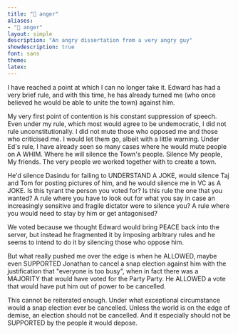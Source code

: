 ```yaml
---
title: "🥳 anger"
aliases:
- "🥳 anger"
layout: simple
description: "An angry dissertation from a very angry guy"
showdescription: true
font: sans
theme: 
latex: 
---
```


I have reached a point at which I can no longer take it. Edward has had a very brief rule, and with this time, he has already turned me (who once believed he would be able to unite the town) against him.

My very first point of contention is his constant suppression of speech. Even under my rule, which most would agree to be undemocratic, I did not rule unconstitutionally. I did not mute those who opposed me and those who criticised me. I would let them go, albeit with a little warning. Under Ed's rule, I have already seen so many cases where he would mute people on A WHIM. Where he will silence the Town's people. Silence My people, My friends. The very people we worked together with to create a town.

He'd silence Dasindu for failing to UNDERSTAND A JOKE, would silence Taj and Tom for posting pictures of him, and he would silence me in VC as A JOKE. Is this tyrant the person you voted for? Is this rule the one that you wanted? A rule where you have to look out for what you say in case an increasingly sensitive and fragile dictator were to silence you? A rule where you would need to stay by him or get antagonised?

We voted because we thought Edward would bring PEACE back into the server, but instead he fragmented it by imposing arbitrary rules and he seems to intend to do it by silencing those who oppose him.

But what really pushed me over the edge is when he ALLOWED, maybe even SUPPORTED Jonathan to cancel a snap election against him with the justification that "everyone is too busy", when in fact there was a MAJORITY that would have voted for the Party Party. He ALLOWED a vote that would have put him out of power to be cancelled.

This cannot be reiterated enough. Under what exceptional circumstance would a snap election ever be cancelled. Unless the world is on the edge of demise, an election should not be cancelled. And it especially should not be SUPPORTED by the people it would depose.

